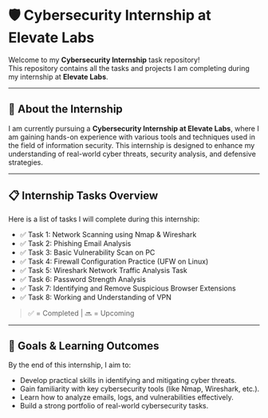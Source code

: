 # 🛡️ Cybersecurity Internship at Elevate Labs

Welcome to my **Cybersecurity Internship** task repository!  
This repository contains all the tasks and projects I am completing during my internship at **Elevate Labs**.

---

## 🚀 About the Internship

I am currently pursuing a **Cybersecurity Internship at Elevate Labs**, where I am gaining hands-on experience with various tools and techniques used in the field of information security. 
This internship is designed to enhance my understanding of real-world cyber threats, security analysis, and defensive strategies.

---

## 📋 Internship Tasks Overview

Here is a list of tasks I will complete during this internship:

- ✅ Task 1: Network Scanning using Nmap & Wireshark  
- ✅ Task 2: Phishing Email Analysis  
- ✅ Task 3: Basic Vulnerability Scan on PC
- ✅ Task 4: Firewall Configuration Practice (UFW on Linux)
- ✅ Task 5: Wireshark Network Traffic Analysis Task
- ✅ Task 6: Password Strength Analysis  
- ✅ Task 7: Identifying and Remove Suspicious Browser Extensions
- ✅ Task 8: Working and Understanding of VPN

> ✅ = Completed | 🔜 = Upcoming

---

## 🎯 Goals & Learning Outcomes

By the end of this internship, I aim to:

- Develop practical skills in identifying and mitigating cyber threats.
- Gain familiarity with key cybersecurity tools (like Nmap, Wireshark, etc.).
- Learn how to analyze emails, logs, and vulnerabilities effectively.
- Build a strong portfolio of real-world cybersecurity tasks.

